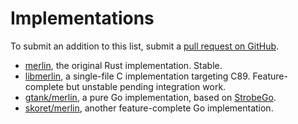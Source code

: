 # Implementations

To submit an addition to this list, submit a [pull request on
GitHub](https://github.com/hdevalence/merlin-website).

* [merlin][merlin_rs], the original Rust implementation. Stable.
* [libmerlin][libmerlin], a single-file C implementation targeting
  C89.  Feature-complete but unstable pending integration work.
* [gtank/merlin][gtank_merlin], a pure Go implementation, based on [StrobeGo][mimoo_strobe].
* [skoret/merlin][skoret_merlin], another feature-complete Go implementation.

[merlin_rs]: https://crates.io/crates/merlin
[libmerlin]: https://github.com/hdevalence/libmerlin
[gtank_merlin]: https://github.com/gtank/merlin
[mimoo_strobe]: https://github.com/mimoo/StrobeGo/
[skoret_merlin]: https://github.com/skoret/merlin
